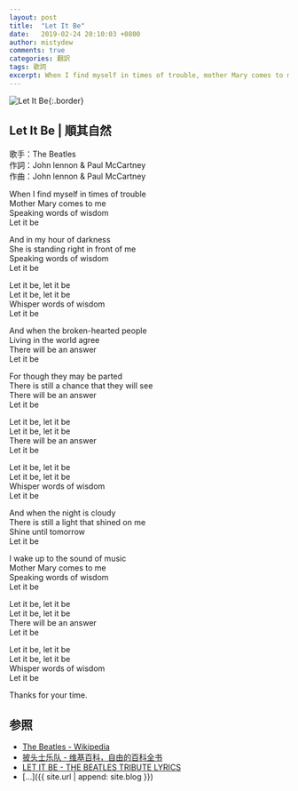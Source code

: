 ```yaml
---
layout: post
title:  "Let It Be"
date:   2019-02-24 20:10:03 +0800
author: mistydew
comments: true
categories: 翻訳
tags: 歌詞
excerpt: When I find myself in times of trouble, mother Mary comes to me, speaking words of wisdom, Let it be.
---
```

![Let It Be](https://raw.githubusercontent.com/mistydew/misc/master/cover/Let%20It%20Be.jpg){:.border}

## Let It Be | 順其自然

歌手：The Beatles<br>
作詞：John lennon & Paul McCartney<br>
作曲：John lennon & Paul McCartney

When I find myself in times of trouble<br>
Mother Mary comes to me<br>
Speaking words of wisdom<br>
Let it be

And in my hour of darkness<br>
She is standing right in front of me<br>
Speaking words of wisdom<br>
Let it be

Let it be, let it be<br>
Let it be, let it be<br>
Whisper words of wisdom<br>
Let it be

And when the broken-hearted people<br>
Living in the world agree<br>
There will be an answer<br>
Let it be

For though they may be parted<br>
There is still a chance that they will see<br>
There will be an answer<br>
Let it be

Let it be, let it be<br>
Let it be, let it be<br>
There will be an answer<br>
Let it be

Let it be, let it be<br>
Let it be, let it be<br>
Whisper words of wisdom<br>
Let it be

And when the night is cloudy<br>
There is still a light that shined on me<br>
Shine until tomorrow<br>
Let it be

I wake up to the sound of music<br>
Mother Mary comes to me<br>
Speaking words of wisdom<br>
Let it be

Let it be, let it be<br>
Let it be, let it be<br>
There will be an answer<br>
Let it be

Let it be, let it be<br>
Let it be, let it be<br>
Whisper words of wisdom<br>
Let it be

Thanks for your time.

## 参照
* [The Beatles - Wikipedia](https://en.wikipedia.org/wiki/The_Beatles)
* [披头士乐队 - 维基百科，自由的百科全书](https://zh.wikipedia.org/wiki/披頭四樂隊)
* [LET IT BE - THE BEATLES TRIBUTE LYRICS](http://www.songlyrics.com/let-it-be/let-it-be-the-beatles-tribute-lyrics)
* [...]({{ site.url | append: site.blog }})
